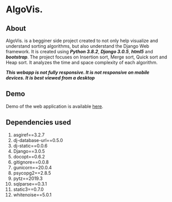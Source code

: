 # AlgoVis.

## About
AlgoVis. is a begginer side project created to not only help visualize and understand sorting algorithms, but also understand the Django
Web framework. It is created using ***Python 3.8.2***, ***Django 3.0.5***, ***html5*** and ***bootstrap***.
The project focuses on Insertion sort, Merge sort, Quick sort and Heap sort. It analyzes the time and space complexity of each algorithm. 

***This webapp is not fully responsive. It is not responsive on mobile devices. It is best viewed from a desktop***
## Demo
Demo of the web application is available [here](https://algovisapp.herokuapp.com/).
## Dependencies used  
1. asgiref==3.2.7
2. dj-database-url==0.5.0
3. dj-static==0.0.6
4. Django==3.0.5
5. docopt==0.6.2
6. gitignore==0.0.8
7. gunicorn==20.0.4
8. psycopg2==2.8.5
9. pytz==2019.3
10. sqlparse==0.3.1
11. static3==0.7.0
12. whitenoise==5.0.1
